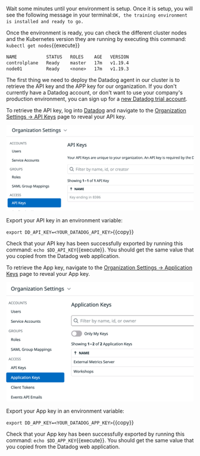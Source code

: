 Wait some minutes until your environment is setup. Once it is setup, you will see the following message in your terminal:`OK, the training environment is installed and ready to go.`

Once the environment is ready, you can check the different cluster nodes and the Kubernetes version they are running by executing this command: `kubectl get nodes`{{execute}} 

```
NAME           STATUS   ROLES    AGE   VERSION
controlplane   Ready    master   17m   v1.19.4
node01         Ready    <none>   17m   v1.19.3
```

The first thing we need to deploy the Datadog agent in our cluster is to retrieve the API key and the APP key for our organization. If you don't currently have a Datadog account, or don't want to use your company's production environment, you can sign up for a [new Datadog trial account](https://www.datadoghq.com/free-datadog-trial/).

To retrieve the API key, log into [Datadog](https://app.datadoghq.com/) and navigate to the [Organization Settings -> API Keys](https://app.datadoghq.com/organization-settings/api-keys) page to reveal your API key.

![Screenshot of API Keys area](./assets/api_key.png)

Export your API key in an environment variable:

`export DD_API_KEY=<YOUR_DATADOG_API_KEY>`{{copy}}

Check that your API key has been successfully exported by running this command: `echo $DD_API_KEY`{{execute}}. You should get the same value that you copied from the Datadog web application.

To retrieve the App key, navigate to the [Organization Settings -> Application Keys](https://app.datadoghq.com/organization-settings/application-keys) page to reveal your App key.

![Screenshot of App Keys area](./assets/app_key.png)

Export your App key in an environment variable:

`export DD_APP_KEY=<YOUR_DATADOG_APP_KEY>`{{copy}}

Check that your App key has been successfully exported by running this command: `echo $DD_APP_KEY`{{execute}}. You should get the same value that you copied from the Datadog web application.
